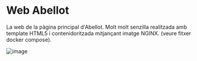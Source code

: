 <H1>Web Abellot</H1>
<p>
  La web de la pàgina principal d'Abellot. Molt molt senzilla realitzada amb template HTML5 i contenidoritzada mitjançant imatge NGINX. (veure fitxer docker compose).
</p>

![image](https://github.com/user-attachments/assets/7474e5a8-d05c-4616-b3c8-1f088431c08e)
